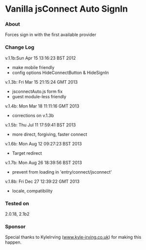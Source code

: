 # Vanilla jsConnect Auto SignIn #

### About ###
Forces sign in with the first available provider

### Change Log ###
v.1.1b:Sun Apr 15 13:16:23 BST 2012  
- make mobile friendly
- config options HideConnectButton & HideSignIn

v.1.3b: Fri Mar 15 21:15:24 GMT 2013  
- jsconnectAuto.js form fix
- guest module-less friendly

v.1.4b: Mon Mar 18 11:11:16 GMT 2013  
- corrections on v.1.3b

v.1.5b: Thu Jul 11 17:59:41 BST 2013  
- more direct, forgiving, faster connect

v.1.6b: Mon Aug 12 09:27:23 BST 2013  
- Target redirect

v.1.7b: Mon Aug 26 18:39:56 BST 2013  
- prevent from loading in 'entry/connect/jsconnect'

v.1.8b: Fri Dec 27 12:39:22 GMT 2013  
- locale, compatibility

### Tested on ###
2.0.18, 2.1b2

### Sponsor ###
Special thanks to KyleIrving (www.kyle-irving.co.uk) for making this happen.
